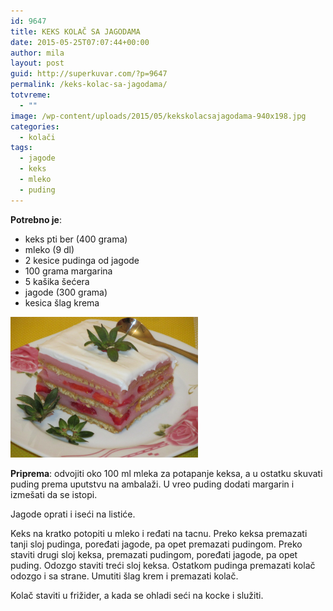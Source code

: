 ```yaml
---
id: 9647
title: KEKS KOLAČ SA JAGODAMA
date: 2015-05-25T07:07:44+00:00
author: mila
layout: post
guid: http://superkuvar.com/?p=9647
permalink: /keks-kolac-sa-jagodama/
totvreme:
  - ""
image: /wp-content/uploads/2015/05/kekskolacsajagodama-940x198.jpg
categories:
  - kolači
tags:
  - jagode
  - keks
  - mleko
  - puding
---
```

**Potrebno je**:  
* keks pti ber (400 grama)  
* mleko (9 dl)  
* 2 kesice pudinga od jagode  
* 100 grama margarina  
* 5 kašika šećera  
* jagode (300 grama)  
* kesica šlag krema

[<img class="alignnone size-medium wp-image-9649" src="/wp-content/uploads/2015/05/kekskolacsajagodama-1024x768.jpg" alt="kekskolacsajagodama" width="300" height="225" />](/wp-content/uploads/2015/05/kekskolacsajagodama-e1432537510599.jpg)

**Priprema**: odvojiti oko 100 ml mleka za potapanje keksa, a u ostatku skuvati puding prema uputstvu na ambalaži. U vreo puding dodati margarin i izmešati da se istopi.

Jagode oprati i iseći na listiće.

Keks na kratko potopiti u mleko i ređati na tacnu. Preko keksa premazati tanji sloj pudinga, poređati jagode, pa opet premazati pudingom. Preko staviti drugi sloj keksa, premazati pudingom, poređati jagode, pa opet puding. Odozgo staviti treći sloj keksa. Ostatkom pudinga premazati kolač odozgo i sa strane. Umutiti šlag krem i premazati kolač.

Kolač staviti u frižider, a kada se ohladi seći na kocke i služiti.